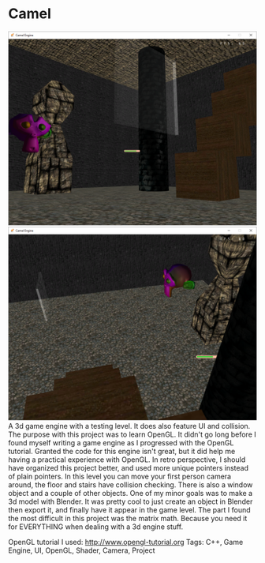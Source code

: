 # Camel
![On the ground](Camel-on-the-ground.png)
![Looking down the stair](Camel-looking-down-the-stairs.png)
A 3d game engine with a testing level. It does also feature UI and collision. The purpose with this project was to learn OpenGL. It didn't go long before I found myself writing a game engine as I progressed with the OpenGL tutorial. Granted the code for this engine isn't great, but it did help me having a practical experience with OpenGL. In retro perspective, I should have organized this project better, and used more unique pointers instead of plain pointers. In this level you can move your first person camera around, the floor and stairs have collision checking. There is also a window object and a couple of other objects. One of my minor goals was to make a 3d model with Blender. It was pretty cool to just create an object in Blender then export it, and finally have it appear in the game level. The part I found the most difficult in this project was the matrix math. Because you need it for EVERYTHING when dealing with a 3d engine stuff.

OpenGL tutorial I used: http://www.opengl-tutorial.org
Tags: C++, Game Engine, UI, OpenGL, Shader, Camera, Project
